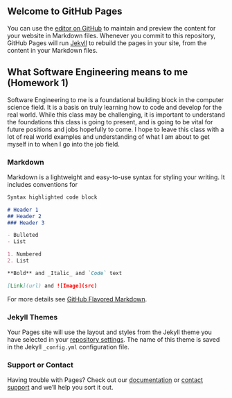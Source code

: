 ## Welcome to GitHub Pages

You can use the [editor on GitHub](https://github.com/k98berry/k98berry.github.io/edit/master/index.md) to maintain and preview the content for your website in Markdown files.
Whenever you commit to this repository, GitHub Pages will run [Jekyll](https://jekyllrb.com/) to rebuild the pages in your site, from the content in your Markdown files.

## What Software Engineering means to me (Homework 1)
Software Engineering to me is a foundational building block in the computer science field. It is a basis on truly learning how to code and develop for the real world. While this class may be challenging, it is important to understand the foundations this class is going to present, and is going to be vital for future positions and jobs hopefully to come. I hope to leave this class with a lot of real world examples and understanding of what I am about to get myself in to when I go into the job field.

### Markdown

Markdown is a lightweight and easy-to-use syntax for styling your writing. It includes conventions for

```markdown
Syntax highlighted code block

# Header 1
## Header 2
### Header 3

- Bulleted
- List

1. Numbered
2. List

**Bold** and _Italic_ and `Code` text

[Link](url) and ![Image](src)
```

For more details see [GitHub Flavored Markdown](https://guides.github.com/features/mastering-markdown/).

### Jekyll Themes

Your Pages site will use the layout and styles from the Jekyll theme you have selected in your [repository settings](https://github.com/k98berry/k98berry.github.io/settings). The name of this theme is saved in the Jekyll `_config.yml` configuration file.

### Support or Contact

Having trouble with Pages? Check out our [documentation](https://help.github.com/categories/github-pages-basics/) or [contact support](https://github.com/contact) and we’ll help you sort it out.
